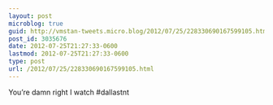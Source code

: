 ```yaml
---
layout: post
microblog: true
guid: http://vmstan-tweets.micro.blog/2012/07/25/228330690167599105.html
post_id: 3035676
date: 2012-07-25T21:27:33-0600
lastmod: 2012-07-25T21:27:33-0600
type: post
url: /2012/07/25/228330690167599105.html
---
```

You’re damn right I watch #dallastnt
